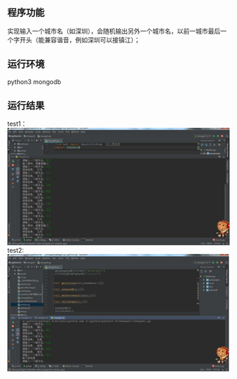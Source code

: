 ## 程序功能
实现输入一个城市名（如深圳），会随机输出另外一个城市名，以前一城市最后一个字开头（能兼容谐音，例如深圳可以接镇江）；
## 运行环境
python3
mongodb
## 运行结果
test1：
![result1](https://github.com/hiyaojie/jielong/raw/master/result1.jpg)
test2:
![result2](https://github.com/hiyaojie/jielong/raw/master/result2.jpg)
